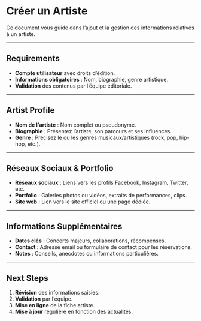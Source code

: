 # Créer un Artiste

Ce document vous guide dans l’ajout et la gestion des informations relatives à un artiste.

---

## Requirements

- **Compte utilisateur** avec droits d’édition.
- **Informations obligatoires** : Nom, biographie, genre artistique.
- **Validation** des contenus par l’équipe éditoriale.

---

## Artist Profile

- **Nom de l'artiste** : Nom complet ou pseudonyme.
- **Biographie** : Présentez l’artiste, son parcours et ses influences.
- **Genre** : Précisez le ou les genres musicaux/artistiques (rock, pop, hip-hop, etc.).

---

## Réseaux Sociaux & Portfolio

- **Réseaux sociaux** : Liens vers les profils Facebook, Instagram, Twitter, etc.
- **Portfolio** : Galeries photos ou vidéos, extraits de performances, clips.
- **Site web** : Lien vers le site officiel ou une page dédiée.

---

## Informations Supplémentaires

- **Dates clés** : Concerts majeurs, collaborations, récompenses.
- **Contact** : Adresse email ou formulaire de contact pour les réservations.
- **Notes** : Conseils, anecdotes ou informations particulières.

---

## Next Steps

1. **Révision** des informations saisies.
2. **Validation** par l’équipe.
3. **Mise en ligne** de la fiche artiste.
4. **Mise à jour** régulière en fonction des actualités.

